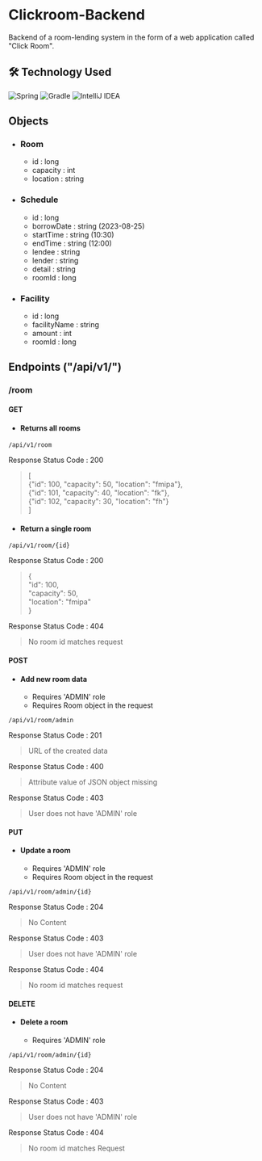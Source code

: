 # Clickroom-Backend
Backend of a room-lending system in the form of a web application called "Click Room".

## 🛠️ Technology Used 
![Spring](https://img.shields.io/badge/spring-%236DB33F.svg?style=for-the-badge&logo=spring&logoColor=white)
![Gradle](https://img.shields.io/badge/Gradle-02303A.svg?style=for-the-badge&logo=Gradle&logoColor=white)
![IntelliJ IDEA](https://img.shields.io/badge/IntelliJIDEA-000000.svg?style=for-the-badge&logo=intellij-idea&logoColor=white)

## Objects
  - ### Room
      - id : long
      - capacity : int
      - location : string
  - ### Schedule
      - id : long
      - borrowDate : string (2023-08-25)
      - startTime : string (10:30)
      - endTime : string (12:00)
      - lendee : string
      - lender : string
      - detail : string
      - roomId : long
  - ### Facility
      - id : long
      - facilityName : string
      - amount : int
      - roomId : long

## Endpoints ("/api/v1/")
### /room

#### GET

* #### Returns all rooms  
```
/api/v1/room
```
Response Status Code : 200
> [  
> {"id": 100, "capacity": 50, "location": "fmipa"},  
> {"id": 101, "capacity": 40, "location": "fk"},  
> {"id": 102, "capacity": 30, "location": "fh"}  
> ]

* #### Return a single room
```
/api/v1/room/{id}
```
Response Status Code : 200
> {  
> "id": 100,   
> "capacity": 50,   
> "location": "fmipa"   
> }

Response Status Code : 404
> No room id matches request

#### POST

* #### Add new room data
  - Requires 'ADMIN' role
  - Requires Room object in the request
```
/api/v1/room/admin
```
Response Status Code : 201
> URL of the created data  

Response Status Code : 400
>  Attribute value of JSON object missing  

Response Status Code : 403
>   User does not have 'ADMIN' role

#### PUT

* #### Update a room
  - Requires 'ADMIN' role
  - Requires Room object in the request
```
/api/v1/room/admin/{id}
```
Response Status Code : 204
> No Content  

Response Status Code : 403
> User does not have 'ADMIN' role

Response Status Code : 404
> No room id matches request

#### DELETE

* #### Delete a room
  - Requires 'ADMIN' role
```
/api/v1/room/admin/{id}
```
Response Status Code : 204
> No Content

Response Status Code : 403
> User does not have 'ADMIN' role

Response Status Code : 404
> No room id matches Request
